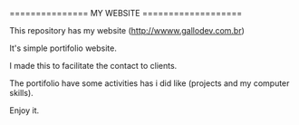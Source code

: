 =============== MY WEBSITE ===================

This repository has my website (http://wwww.gallodev.com.br)

It's simple portifolio website.

I made this to facilitate the contact to clients.

The portifolio have some activities has i did like (projects and my computer skills).

Enjoy it.
